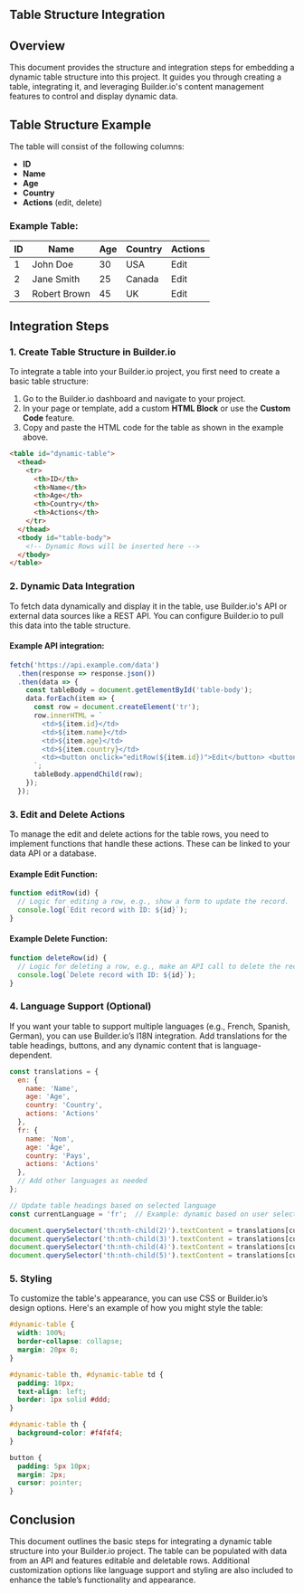 ## Table Structure Integration

## Overview

This document provides the structure and integration steps for embedding a dynamic table structure into this project. It guides you through creating a table, integrating it, and leveraging Builder.io's content management features to control and display dynamic data.

## Table Structure Example

The table will consist of the following columns:
- **ID**
- **Name**
- **Age**
- **Country**
- **Actions** (edit, delete)

### Example Table:

| ID  | Name      | Age | Country | Actions  |
|-----|-----------|-----|---------|----------|
| 1   | John Doe  | 30  | USA     | Edit | Delete |
| 2   | Jane Smith| 25  | Canada  | Edit | Delete |
| 3   | Robert Brown | 45  | UK  | Edit | Delete |

## Integration Steps

### 1. Create Table Structure in Builder.io

To integrate a table into your Builder.io project, you first need to create a basic table structure:

1. Go to the Builder.io dashboard and navigate to your project.
2. In your page or template, add a custom **HTML Block** or use the **Custom Code** feature.
3. Copy and paste the HTML code for the table as shown in the example above.

```html
<table id="dynamic-table">
  <thead>
    <tr>
      <th>ID</th>
      <th>Name</th>
      <th>Age</th>
      <th>Country</th>
      <th>Actions</th>
    </tr>
  </thead>
  <tbody id="table-body">
    <!-- Dynamic Rows will be inserted here -->
  </tbody>
</table>
```

### 2. Dynamic Data Integration

To fetch data dynamically and display it in the table, use Builder.io's API or external data sources like a REST API. You can configure Builder.io to pull this data into the table structure.

#### Example API integration:

```javascript
fetch('https://api.example.com/data')
  .then(response => response.json())
  .then(data => {
    const tableBody = document.getElementById('table-body');
    data.forEach(item => {
      const row = document.createElement('tr');
      row.innerHTML = `
        <td>${item.id}</td>
        <td>${item.name}</td>
        <td>${item.age}</td>
        <td>${item.country}</td>
        <td><button onclick="editRow(${item.id})">Edit</button> <button onclick="deleteRow(${item.id})">Delete</button></td>
      `;
      tableBody.appendChild(row);
    });
  });
```

### 3. Edit and Delete Actions

To manage the edit and delete actions for the table rows, you need to implement functions that handle these actions. These can be linked to your data API or a database.

#### Example Edit Function:

```javascript
function editRow(id) {
  // Logic for editing a row, e.g., show a form to update the record.
  console.log(`Edit record with ID: ${id}`);
}
```

#### Example Delete Function:

```javascript
function deleteRow(id) {
  // Logic for deleting a row, e.g., make an API call to delete the record.
  console.log(`Delete record with ID: ${id}`);
}
```

### 4. Language Support (Optional)

If you want your table to support multiple languages (e.g., French, Spanish, German), you can use Builder.io’s I18N integration. Add translations for the table headings, buttons, and any dynamic content that is language-dependent.

```javascript
const translations = {
  en: {
    name: 'Name',
    age: 'Age',
    country: 'Country',
    actions: 'Actions'
  },
  fr: {
    name: 'Nom',
    age: 'Âge',
    country: 'Pays',
    actions: 'Actions'
  },
  // Add other languages as needed
};

// Update table headings based on selected language
const currentLanguage = 'fr';  // Example: dynamic based on user selection

document.querySelector('th:nth-child(2)').textContent = translations[currentLanguage].name;
document.querySelector('th:nth-child(3)').textContent = translations[currentLanguage].age;
document.querySelector('th:nth-child(4)').textContent = translations[currentLanguage].country;
document.querySelector('th:nth-child(5)').textContent = translations[currentLanguage].actions;
```

### 5. Styling

To customize the table's appearance, you can use CSS or Builder.io’s design options. Here's an example of how you might style the table:

```css
#dynamic-table {
  width: 100%;
  border-collapse: collapse;
  margin: 20px 0;
}

#dynamic-table th, #dynamic-table td {
  padding: 10px;
  text-align: left;
  border: 1px solid #ddd;
}

#dynamic-table th {
  background-color: #f4f4f4;
}

button {
  padding: 5px 10px;
  margin: 2px;
  cursor: pointer;
}
```

## Conclusion

This document outlines the basic steps for integrating a dynamic table structure into your Builder.io project. The table can be populated with data from an API and features editable and deletable rows. Additional customization options like language support and styling are also included to enhance the table’s functionality and appearance.
